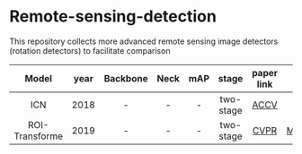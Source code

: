 # Remote-sensing-detection
This repository collects more advanced remote sensing image detectors (rotation detectors) to facilitate comparison

|Model| year | Backbone|Neck|mAP|stage| paper link|code|
|:--:|:--:|:--:|:--:|:--:|:--:|:-:|:--:|
| ICN |2018|-|-|-|two-stage|[ACCV](https://arxiv.org/pdf/1807.02700.pdf)|-|
|ROI-Transforme|2019|-|-|-|two-stage|[CVPR]()|[MMDetection](https://github.com/dingjiansw101/AerialDetection)|
